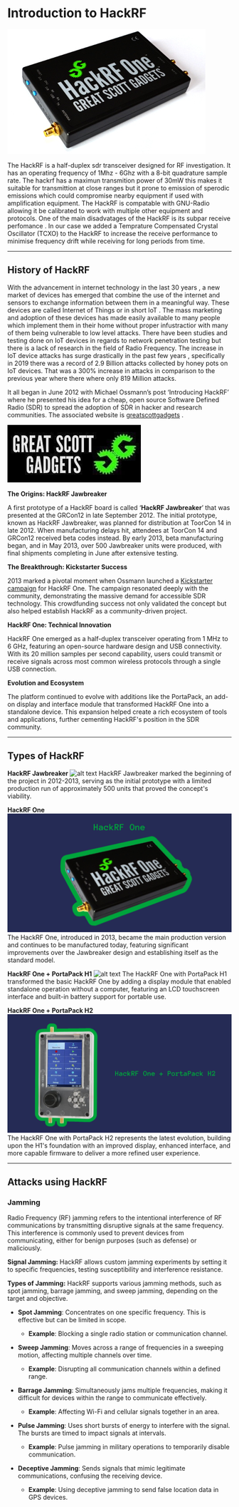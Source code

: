 # Introduction to HackRF

![alt text](images/hackrf.jpeg)

The HackRF is a half-duplex sdr transceiver designed for RF investigation. It has an operating frequency of 1Mhz - 6Ghz with a 8-bit quadrature sample rate. The hackrf has a maximun transmition power of 30mW this makes it suitable for transmittion at close ranges but it prone to emission of sperodic emissions which could compromise nearby equipment if used with amplification equipment. The HackRF is compatable with GNU-Radio allowing it be calibrated to work with multiple other equipment and protocols. One of the main disadvatages of the HackRF is its subpar receive perfomance . In our case we added a Temprature Compensated Crystal Oscillator (TCXO) to the HackRF to increase the receive performance to minimise frequency drift while receiving for long periods from time.


____


## History of HackRF

With the advancement in internet technology in the last 30 years , a new market of devices has emerged that combine the use of the internet and sensors to exchange information between them in a meaningful way. These devices are called Internet of Things or in short IoT . The mass marketing and adoption of these devices has made easily available to many people which implement them in their home without proper infustractior with many of them being vulnerable to low level attacks. There have been studies and testing done on IoT devices in regards to network penetration testing but there is a lack of research in the field of Radio Frequency. The increase in IoT device attacks has surge drastically in the past few years , specifically in 2019 there was a record of 2.9 Billion attacks collected by honey pots on IoT devices. That was a 300% increase in attacks in comparison to the previous year where there where only 819 Million attacks.

It all began in June 2012 with Michael Ossmann’s post ‘Introducing HackRF’ where he presented his idea for a cheap, open source Software Defined Radio (SDR) to spread the adoption of SDR in hacker and research communities. The associated website is [greatscottgadgets](https://greatscottgadgets.com/hackrf/) .

![alt text](images/gsg.jpg)

**The Origins: HackRF Jawbreaker**

A first prototype of a HackRF board is called ‘**HackRF Jawbreaker**’ that was presented at the GRCon12 in late September 2012.
The initial prototype, known as HackRF Jawbreaker, was planned for distribution at ToorCon 14 in late 2012. When manufacturing delays hit, attendees at ToorCon 14 and GRCon12 received beta codes instead. By early 2013, beta manufacturing began, and in May 2013, over 500 Jawbreaker units were produced, with final shipments completing in June after extensive testing.

**The Breakthrough: Kickstarter Success**

2013 marked a pivotal moment when Ossmann launched a [Kickstarter campaign](https://www.kickstarter.com/projects/mossmann/hackrf-an-open-source-sdr-platform/faqs) for HackRF One. The campaign resonated deeply with the community, demonstrating the massive demand for accessible SDR technology. This crowdfunding success not only validated the concept but also helped establish HackRF as a community-driven project.

**HackRF One: Technical Innovation**

HackRF One emerged as a half-duplex transceiver operating from 1 MHz to 6 GHz, featuring an open-source hardware design and USB connectivity. With its 20 million samples per second capability, users could transmit or receive signals across most common wireless protocols through a single USB connection.

**Evolution and Ecosystem**

The platform continued to evolve with additions like the PortaPack, an add-on display and interface module that transformed HackRF One into a standalone device. This expansion helped create a rich ecosystem of tools and applications, further cementing HackRF's position in the SDR community.

-----


## Types of HackRF

**HackRF Jawbreaker**
![alt text](images/JAWBREAKER.png)
HackRF Jawbreaker marked the beginning of the project in 2012-2013, serving as the initial prototype with a limited production run of approximately 500 units that proved the concept's viability.

**HackRF One**
![alt text](images/hackrfone.png)
The HackRF One, introduced in 2013, became the main production version and continues to be manufactured today, featuring significant improvements over the Jawbreaker design and establishing itself as the standard model.

**HackRF One + PortaPack H1**
![alt text](images/h1.png)
The HackRF One with PortaPack H1 transformed the basic HackRF One by adding a display module that enabled standalone operation without a computer, featuring an LCD touchscreen interface and built-in battery support for portable use.

**HackRF One + PortaPack H2**
![alt text](images/h2.png)
The HackRF One with PortaPack H2 represents the latest evolution, building upon the H1's foundation with an improved display, enhanced interface, and more capable firmware to deliver a more refined user experience.

---

## Attacks using HackRF

### **Jamming**

Radio Frequency (RF) jamming refers to the intentional interference of RF communications by transmitting disruptive signals at the same frequency. This interference is commonly used to prevent devices from communicating, either for benign purposes (such as defense) or maliciously.

**Signal Jamming:** HackRF allows custom jamming experiments by setting it to specific frequencies, testing susceptibility and interference resistance.

**Types of Jamming:** HackRF supports various jamming methods, such as spot jamming, barrage jamming, and sweep jamming, depending on the target and objective.

- **Spot Jamming**: Concentrates on one specific frequency. This is effective but can be limited in scope.
  - **Example**: Blocking a single radio station or communication channel.
  
- **Sweep Jamming**: Moves across a range of frequencies in a sweeping motion, affecting multiple channels over time.
  - **Example**: Disrupting all communication channels within a defined range.


- **Barrage Jamming**: Simultaneously jams multiple frequencies, making it difficult for devices within the range to communicate effectively.
  - **Example**: Affecting Wi-Fi and cellular signals together in an area.


- **Pulse Jamming**: Uses short bursts of energy to interfere with the signal. The bursts are timed to impact signals at intervals.
  - **Example**: Pulse jamming in military operations to temporarily disable communication.

- **Deceptive Jamming**: Sends signals that mimic legitimate communications, confusing the receiving device.
  - **Example**: Using deceptive jamming to send false location data in GPS devices.
